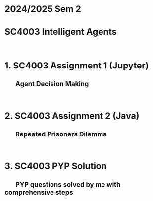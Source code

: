 # 2024/2025 Sem 2
# SC4003 Intelligent Agents
<br>

# 1. SC4003 Assignment 1 (Jupyter)
## $~~~~~~$ Agent Decision Making   
<br>  

# 2. SC4003 Assignment 2 (Java)
## $~~~~~~$ Repeated Prisoners Dilemma
<br>

# 3. SC4003 PYP Solution
## $~~~~~~$ PYP questions solved by me with comprehensive steps
